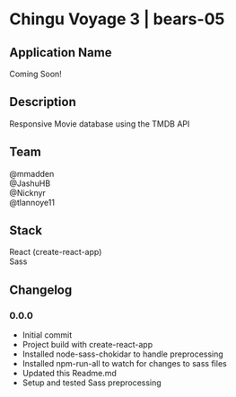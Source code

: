 # Chingu Voyage 3 | bears-05  

## Application Name  
Coming Soon!

## Description  
Responsive Movie database using the TMDB API

## Team  
@mmadden  
@JashuHB  
@Nicknyr  
@tlannoye11  

## Stack  
React (create-react-app)  
Sass

## Changelog  
### 0.0.0  
- Initial commit
- Project build with create-react-app
- Installed node-sass-chokidar to handle preprocessing
- Installed npm-run-all to watch for changes to sass files
- Updated this Readme.md
- Setup and tested Sass preprocessing
